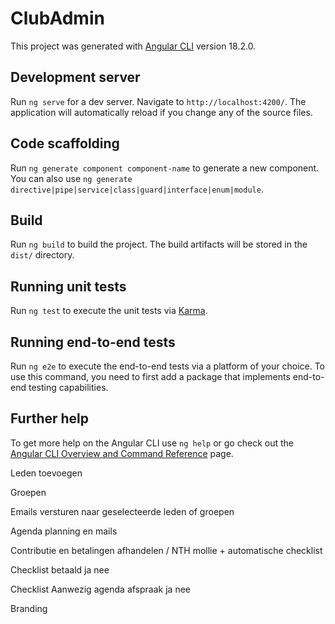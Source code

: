 # ClubAdmin

This project was generated with [Angular CLI](https://github.com/angular/angular-cli) version 18.2.0.

## Development server

Run `ng serve` for a dev server. Navigate to `http://localhost:4200/`. The application will automatically reload if you change any of the source files.

## Code scaffolding

Run `ng generate component component-name` to generate a new component. You can also use `ng generate directive|pipe|service|class|guard|interface|enum|module`.

## Build

Run `ng build` to build the project. The build artifacts will be stored in the `dist/` directory.

## Running unit tests

Run `ng test` to execute the unit tests via [Karma](https://karma-runner.github.io).

## Running end-to-end tests

Run `ng e2e` to execute the end-to-end tests via a platform of your choice. To use this command, you need to first add a package that implements end-to-end testing capabilities.

## Further help

To get more help on the Angular CLI use `ng help` or go check out the [Angular CLI Overview and Command Reference](https://angular.dev/tools/cli) page.

<p>Leden toevoegen</p>
<p>Groepen</p>
<p>Emails versturen naar geselecteerde leden of groepen</p>
<p>Agenda planning en mails</p>
<p>Contributie en betalingen afhandelen / NTH mollie + automatische checklist</p>
<p>Checklist betaald ja nee</p>
<p>Checklist Aanwezig agenda afspraak ja nee</p>
<p>Branding</p>